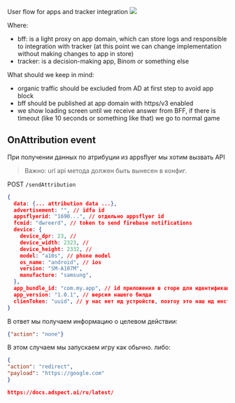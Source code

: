 User flow for apps and tracker integration
[![](https://mermaid.ink/img/pako:eNp1U7mO2zAQ_RWCbWRHliXrKBYIsClTpQvUjKmRTaxMKjx24xj-l3xLviwj6oBXwQIqqOG7OBzeuNAN8opb_OlRCXyWcDJwqVWtQDhtmLdoatWDcVLIHpRj0PfvC8e2fV9wBsTLQKvV3z-MvkFk8_RETEuaWDHdo2KgBi3Wwwln4IwgcCBVTCrroOtG1_9Bw7rtrgPSomoYOGfk0TupF3OlHbIOW8d0-4jX5gRKis_QMKu9EfiYlpH4pwG9JLCrCAti1gP7wlrqGCwJWAMOHlMH5EDcjNJT5I_wowW1d0I2-CoFBhQ170MmEUbmdA8TW_YBFa1pDJ2YqRNjjBiMQdlXKrxJdyZ_QVes1WjeMG-6lefjuaSiblwg-MBRe7fii7DjNOvRDMjVwTfTANizfmOypaHEMcWXZx7xC5K0bGhyb7VirObujBeseUXLBlvwnat5re4EBe_096sSvHLGY8R9T6eeB51XLXSWqjS4vLrxX7za5du4zJI83qX7okyzooj4lVdFuj3EeZ6kZVmm-0Oe3iP-W2tSiLdFkaTxPsuSbJ_sysPs8bWRNKeLBYbfb-ODC-8u2P4IIkO2-z90Fkcd?type=png)](https://mermaid.live/edit#pako:eNp1U7mO2zAQ_RWCbWRHliXrKBYIsClTpQvUjKmRTaxMKjx24xj-l3xLviwj6oBXwQIqqOG7OBzeuNAN8opb_OlRCXyWcDJwqVWtQDhtmLdoatWDcVLIHpRj0PfvC8e2fV9wBsTLQKvV3z-MvkFk8_RETEuaWDHdo2KgBi3Wwwln4IwgcCBVTCrroOtG1_9Bw7rtrgPSomoYOGfk0TupF3OlHbIOW8d0-4jX5gRKis_QMKu9EfiYlpH4pwG9JLCrCAti1gP7wlrqGCwJWAMOHlMH5EDcjNJT5I_wowW1d0I2-CoFBhQ170MmEUbmdA8TW_YBFa1pDJ2YqRNjjBiMQdlXKrxJdyZ_QVes1WjeMG-6lefjuaSiblwg-MBRe7fii7DjNOvRDMjVwTfTANizfmOypaHEMcWXZx7xC5K0bGhyb7VirObujBeseUXLBlvwnat5re4EBe_096sSvHLGY8R9T6eeB51XLXSWqjS4vLrxX7za5du4zJI83qX7okyzooj4lVdFuj3EeZ6kZVmm-0Oe3iP-W2tSiLdFkaTxPsuSbJ_sysPs8bWRNKeLBYbfb-ODC-8u2P4IIkO2-z90Fkcd)

Where:
- bff: is a light proxy on app domain, which can store logs and responsible to integration with tracker (at this point we can change implementation without making changes to app in store)
- tracker: is a decision-making app, Binom or something else

What should we keep in mind:
- organic traffic should be excluded from AD at first step to avoid app block
- bff should be published at app domain with https/v3 enabled
- we show loading screen until we receive answer from BFF, if there is timeout (like 10 seconds or something like that) we go to normal game


## OnAttribution event
При получении данных по атрибуции из appsflyer мы хотим вызвать API

> Важно: url api метода должен быть вынесен в конфиг.

POST `/sendAttribution`
```json
{
  data: {... attribution data ...},
  advertisement: "", // idfa id
  appsflyerid: "1690...", // отдельно appsflyer id
  fcmid: "dwreerd", // token to send firebase notifications
  device: {
    device_dpr: 23, //
    device_width: 2323, //
    device_height: 2332, //
    model: "a10s", // phone model
    os_name: "android", // ios
    version: "SM-A107M",
    manufacture: "samsung",
  },
  app_bundle_id: "com.my.app", // id приложения в сторе для идентификации приложения
  app_version: "1.0.1", // версия нашего билда
  clienToken: "uuid", // у нас нет ид устройств, поэтоу это наш ид инсталяции, просто uuid сохраненный в appdata, чтобы он не менялся при перезапуске
}
```

В ответ мы получаем информацию о целевом действии:
```json
{"action": "none"}
```
В этом случаем мы запускаем игру как обычно.
либо:
```json
{
"action": "redirect",
"payload": "https://google.com"
}

https://docs.adspect.ai/ru/latest/
